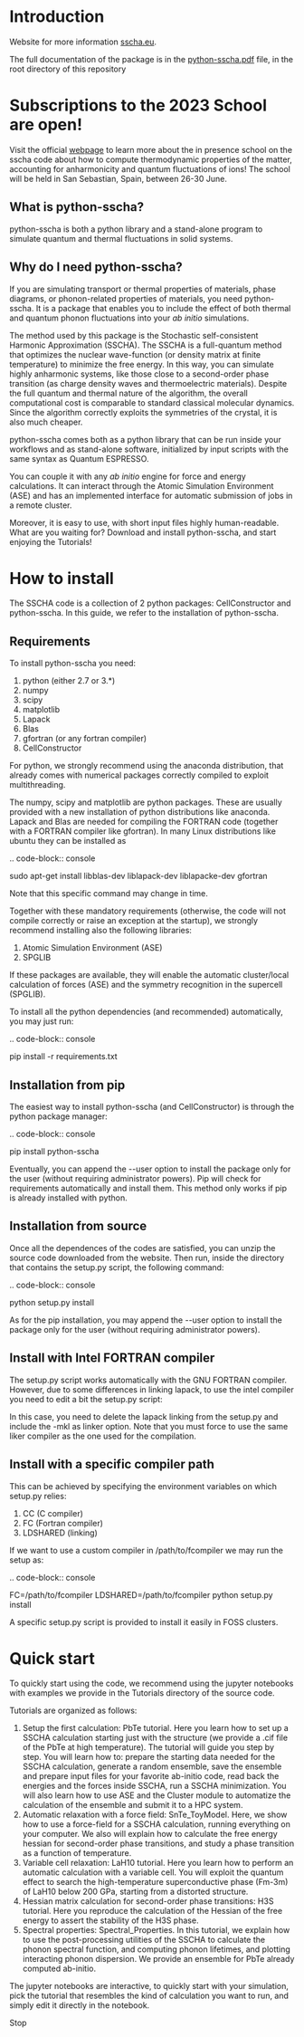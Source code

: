 


Introduction
============

Website for more information [sscha.eu](http://sscha.eu/).

The full documentation of the package is in the [python-sscha.pdf](https://github.com/SSCHAcode/python-sscha/blob/master/python-sscha.pdf) file, in the root directory of this repository


Subscriptions to the 2023 School are open!
==========================================

Visit the official [webpage](http://sscha.eu/Schools/2023/home/) to learn more about the in presence school on the sscha code about how to compute thermodynamic properties of the matter, accounting for anharmonicity and quantum fluctuations of ions!
The school will be held in San Sebastian, Spain, between 26-30 June.



What is python-sscha?
---------------------

python-sscha is both a python library and a stand-alone program to simulate quantum and thermal fluctuations in solid systems.




Why do I need python-sscha?
---------------------------


If you are simulating transport or thermal properties of materials, phase diagrams, or phonon-related properties of materials, you need python-sscha.
It is a package that enables you to include the effect of both thermal and quantum phonon fluctuations into your *ab initio* simulations.

The method used by this package is the  Stochastic self-consistent Harmonic Approximation (SSCHA). The SSCHA is a full-quantum method that optimizes the nuclear wave-function (or density matrix at finite temperature) to minimize the free energy.
In this way, you can simulate highly anharmonic systems, like those close to a second-order phase transition (as charge density waves and thermoelectric materials). 
Despite the full quantum and thermal nature of the algorithm, the overall computational cost is comparable to standard classical molecular dynamics. Since the algorithm correctly exploits the symmetries of the crystal, it is also much cheaper. 

python-sscha comes both as a python library that can be run inside your workflows and as stand-alone software, initialized by input scripts with the same syntax as Quantum ESPRESSO.

You can couple it with any *ab initio* engine for force and energy calculations. It can interact through the Atomic Simulation Environment (ASE) and has an implemented interface for automatic submission of jobs in a remote cluster.

Moreover, it is easy to use, with short input files highly human-readable.
What are you waiting for? Download and install python-sscha, and start enjoying the Tutorials!


How to install
==============

The SSCHA code is a collection of 2 python packages: CellConstructor and python-sscha.
In this guide, we refer to the installation of python-sscha.


Requirements
------------

To install python-sscha you need:
1. python (either 2.7 or 3.*)
2. numpy
3. scipy
4. matplotlib
5. Lapack
6. Blas
7. gfortran (or any fortran compiler)
8. CellConstructor

For python, we strongly recommend using the anaconda distribution, that already comes with numerical packages correctly compiled to exploit multithreading.

The numpy, scipy and matplotlib are python packages. These are usually provided with a new installation
of python distributions like anaconda. Lapack and Blas are needed for compiling the FORTRAN code (together with a FORTRAN compiler like gfortran).
In many Linux distributions like ubuntu they can be installed as 

.. code-block:: console

   sudo apt-get install libblas-dev liblapack-dev liblapacke-dev gfortran



Note that this specific command may change in time. 


Together with these mandatory requirements (otherwise, the code will not compile correctly or raise an exception at the startup), we
strongly recommend installing also the following libraries:
1. Atomic Simulation Environment (ASE)
2. SPGLIB

If these packages are available, they will enable the automatic cluster/local calculation of forces (ASE) and the symmetry recognition in the supercell (SPGLIB).


To install all the python dependencies (and recommended) automatically, you may just run:

.. code-block:: console
   
   pip install -r requirements.txt




Installation from pip
---------------------

The easiest way to install python-sscha (and CellConstructor) is through the python package manager:

.. code-block:: console
   
   pip install python-sscha 



Eventually, you can append the --user option to install the package only for the user (without requiring administrator powers).
Pip will check for requirements automatically and install them. This method only works if pip is already installed with python.



Installation from source
------------------------

Once all the dependences of the codes are satisfied, you can unzip the source code downloaded from the website.
Then run, inside the directory that contains the setup.py script, the following command:

.. code-block:: console

   python setup.py install


As for the pip installation, you may append the --user option to install the package only for the user (without requiring administrator powers).


Install with Intel FORTRAN compiler
-----------------------------------

The setup.py script works automatically with the GNU FORTRAN compiler. However, due to some differences in linking lapack,
to use the intel compiler you need to edit a bit the setup.py script:

In this case, you need to delete the lapack linking from the
setup.py and include the -mkl as linker option.
Note that you must force to use the same liker compiler as the one used for the compilation. 

Install with a specific compiler path
-------------------------------------

This can be achieved by specifying the environment variables on which setup.py relies:

1. CC (C compiler)
2. FC (Fortran compiler)
3. LDSHARED (linking)

If we want to use a custom compiler in /path/to/fcompiler we may run the setup as:

.. code-block:: console

   FC=/path/to/fcompiler LDSHARED=/path/to/fcompiler python setup.py install



A specific setup.py script is provided to install it easily in FOSS clusters.


Quick start
===========


To quickly start using the code, we recommend using the jupyter notebooks with examples we provide in the Tutorials directory of the source code.

Tutorials are organized as follows:

1. Setup the first calculation: PbTe tutorial. Here you learn how to set up a SSCHA calculation starting just with the structure (we provide a .cif file of the PbTe at high temperature). The tutorial will guide you step by step. You will learn how to: prepare the starting data needed for the SSCHA calculation, generate a random ensemble, save the ensemble and prepare input files for your favorite ab-initio code, read back the energies and the forces inside SSCHA, run a SSCHA minimization. You will also learn how to use ASE and the Cluster module to automatize the calculation of the ensemble and submit it to a HPC system.
2. Automatic relaxation with a force field: SnTe_ToyModel. Here, we show how to use a force-field for a SSCHA calculation, running everything on your computer. We also will explain how to calculate the free energy hessian for second-order phase transitions, and study a phase transition as a function of temperature.
3. Variable cell relaxation: LaH10 tutorial. Here you learn how to perform an automatic calculation with a variable cell. You will exploit the quantum effect to search the high-temperature superconductive phase (Fm-3m) of LaH10 below 200 GPa, starting from a distorted structure. 
4. Hessian matrix calculation for second-order phase transitions: H3S tutorial. Here you reproduce the calculation of the Hessian of the free energy to assert the stability of the H3S phase.
5. Spectral properties: Spectral_Properties. In this tutorial, we explain how to use the post-processing utilities of the SSCHA to calculate the phonon spectral function, and computing phonon lifetimes, and plotting interacting phonon dispersion. We provide an ensemble for PbTe already computed ab-initio.


The jupyter notebooks are interactive, to quickly start with your simulation, pick the tutorial that resembles the kind of calculation you want to run, and simply edit it directly in the notebook. 

Stop
